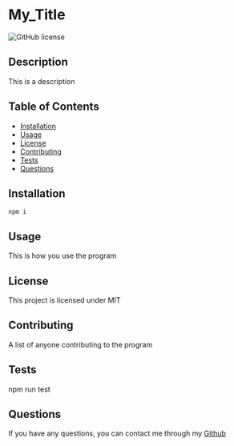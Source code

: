 # My_Title 
  ![GitHub license](https://img.shields.io/badge/license-MIT-blue.svg)
  ## Description
  This is a description
  ## Table of Contents
  - [Installation](#Installation)
  - [Usage](#Usage)
 - [License](#License)
  - [Contributing](#Contributing)
  - [Tests](#Tests)
  - [Questions](#Questions)
  ## Installation
    npm i
  ## Usage
  This is how you use the program
## License

This project is licensed under MIT
  ## Contributing 
  A list of anyone contributing to the program
  ## Tests
  npm run test
  ## Questions
  If you have any questions, you can contact me through my [Github](www.github.com/levickane)

